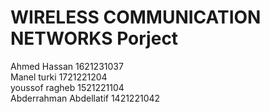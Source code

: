 # WIRELESS COMMUNICATION NETWORKS Porject

Ahmed Hassan 1621231037 <br>
Manel turki   1721221204 <br>
youssof ragheb 1521221104 <br>
Abderrahman Abdellatif 1421221042 <br>
